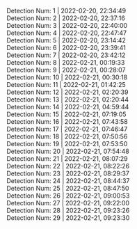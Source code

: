 
Detection Num: 1 |  2022-02-20, 22:34:49<br />Detection Num: 2 |  2022-02-20, 22:37:16<br />Detection Num: 3 |  2022-02-20, 22:40:00<br />Detection Num: 4 |  2022-02-20, 22:47:47<br />Detection Num: 5 |  2022-02-20, 23:14:42<br />Detection Num: 6 |  2022-02-20, 23:39:41<br />Detection Num: 7 |  2022-02-20, 23:42:12<br />Detection Num: 8 |  2022-02-21, 00:19:33<br />Detection Num: 9 |  2022-02-21, 00:28:07<br />Detection Num: 10 |  2022-02-21, 00:30:18<br />Detection Num: 11 |  2022-02-21, 01:42:25<br />Detection Num: 12 |  2022-02-21, 02:20:39<br />Detection Num: 13 |  2022-02-21, 02:20:44<br />Detection Num: 14 |  2022-02-21, 04:59:44<br />Detection Num: 15 |  2022-02-21, 07:19:05<br />Detection Num: 16 |  2022-02-21, 07:43:58<br />Detection Num: 17 |  2022-02-21, 07:46:47<br />Detection Num: 18 |  2022-02-21, 07:50:56<br />Detection Num: 19 |  2022-02-21, 07:53:50<br />Detection Num: 20 |  2022-02-21, 07:54:48<br />Detection Num: 21 |  2022-02-21, 08:07:29<br />Detection Num: 22 |  2022-02-21, 08:22:26<br />Detection Num: 23 |  2022-02-21, 08:29:37<br />Detection Num: 24 |  2022-02-21, 08:44:37<br />Detection Num: 25 |  2022-02-21, 08:47:50<br />Detection Num: 26 |  2022-02-21, 09:00:53<br />Detection Num: 27 |  2022-02-21, 09:22:00<br />Detection Num: 28 |  2022-02-21, 09:23:26<br />Detection Num: 29 |  2022-02-21, 09:23:30<br />